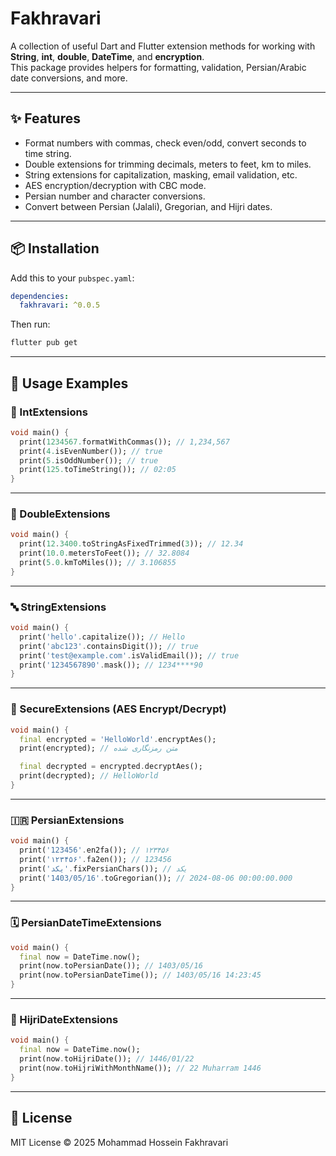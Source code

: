 # Fakhravari

A collection of useful Dart and Flutter extension methods for working with **String**, **int**, **double**, **DateTime**, and **encryption**.  
This package provides helpers for formatting, validation, Persian/Arabic date conversions, and more.

---

## ✨ Features
- Format numbers with commas, check even/odd, convert seconds to time string.
- Double extensions for trimming decimals, meters to feet, km to miles.
- String extensions for capitalization, masking, email validation, etc.
- AES encryption/decryption with CBC mode.
- Persian number and character conversions.
- Convert between Persian (Jalali), Gregorian, and Hijri dates.

---

## 📦 Installation
Add this to your `pubspec.yaml`:

```yaml
dependencies:
  fakhravari: ^0.0.5
```

Then run:
```bash
flutter pub get
```

---

## 🚀 Usage Examples

### 🔢 IntExtensions
```dart
void main() {
  print(1234567.formatWithCommas()); // 1,234,567
  print(4.isEvenNumber()); // true
  print(5.isOddNumber()); // true
  print(125.toTimeString()); // 02:05
}
```

---

### 🔢 DoubleExtensions
```dart
void main() {
  print(12.3400.toStringAsFixedTrimmed(3)); // 12.34
  print(10.0.metersToFeet()); // 32.8084
  print(5.0.kmToMiles()); // 3.106855
}
```

---

### 🔤 StringExtensions
```dart
void main() {
  print('hello'.capitalize()); // Hello
  print('abc123'.containsDigit()); // true
  print('test@example.com'.isValidEmail()); // true
  print('1234567890'.mask()); // 1234****90
}
```

---

### 🔐 SecureExtensions (AES Encrypt/Decrypt)
```dart
void main() {
  final encrypted = 'HelloWorld'.encryptAes();
  print(encrypted); // متن رمزنگاری شده

  final decrypted = encrypted.decryptAes();
  print(decrypted); // HelloWorld
}
```

---

### 🇮🇷 PersianExtensions
```dart
void main() {
  print('123456'.en2fa()); // ۱۲۳۴۵۶
  print('۱۲۳۴۵۶'.fa2en()); // 123456
  print('يكد'.fixPersianChars()); // یکد
  print('1403/05/16'.toGregorian()); // 2024-08-06 00:00:00.000
}
```

---

### 🗓 PersianDateTimeExtensions
```dart
void main() {
  final now = DateTime.now();
  print(now.toPersianDate()); // 1403/05/16
  print(now.toPersianDateTime()); // 1403/05/16 14:23:45
}
```

---

### 🕌 HijriDateExtensions
```dart
void main() {
  final now = DateTime.now();
  print(now.toHijriDate()); // 1446/01/22
  print(now.toHijriWithMonthName()); // 22 Muharram 1446
}
```

---

## 📜 License
MIT License © 2025 Mohammad Hossein Fakhravari
